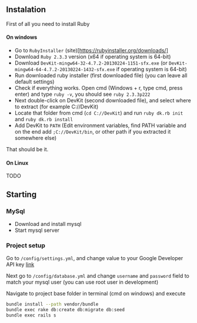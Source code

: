 ## Instalation

First of all you need to install Ruby

#### On windows

- Go to `RubyInstaller` (site)[https://rubyinstaller.org/downloads/]
- Download `Ruby 2.3.3` version (x64 if operating system is 64-bit)
- Download `DevKit-mingw64-32-4.7.2-20130224-1151-sfx.exe` (or `DevKit-mingw64-64-4.7.2-20130224-1432-sfx.exe` if operating system is 64-bit)
- Run downloaded ruby installer (first downloaded file) (you can leave all default settings)
- Check if everything works. Open cmd (Windows + r, type cmd, press enter) and type `ruby -v`, you should see `ruby 2.3.3p222`
- Next double-click on DevKit (second downloaded file), and select where to extract (for example C://DevKit)
- Locate that folder from cmd (`cd C://DevKit`) and run `ruby dk.rb init` and `ruby dk.rb install`
- Add DevKit to `PATH` (Edit environment variables, find PATH variable and on the end add `;C://DevKit/bin`, or other path if you extracted it somewhere else)

That should be it.

#### On Linux

TODO

## Starting

### MySql

- Download and install mysql
- Start mysql server

### Project setup

Go to `/config/settings.yml`, and change value to your Google Developer API key [link](https://developers.google.com/maps/documentation/javascript/get-api-key)

Next go to `/config/database.yml` and change `username` and `password` field to match your mysql user (you can use root user in development)

Navigate to project base folder in terminal (cmd on windows) and execute
```bash
bundle install --path vendor/bundle
bundle exec rake db:create db:migrate db:seed
bundle exec rails s
```